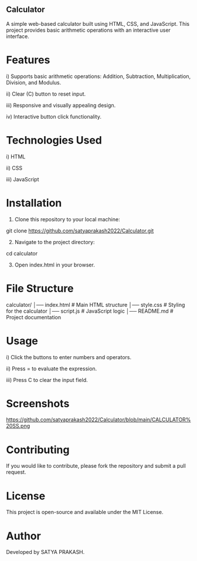 ## Calculator
A simple web-based calculator built using HTML, CSS, and JavaScript. This project provides basic arithmetic operations with an interactive user interface.

# Features

i) Supports basic arithmetic operations: Addition, Subtraction, Multiplication, Division, and Modulus.

ii) Clear (C) button to reset input.

iii) Responsive and visually appealing design.

iv) Interactive button click functionality.

# Technologies Used

i) HTML

ii) CSS

iii) JavaScript

# Installation

1. Clone this repository to your local machine:

git clone https://github.com/satyaprakash2022/Calculator.git

2. Navigate to the project directory:

cd calculator

3. Open index.html in your browser.

# File Structure

calculator/
│── index.html      # Main HTML structure
│── style.css       # Styling for the calculator
│── script.js       # JavaScript logic
│── README.md       # Project documentation

# Usage

i) Click the buttons to enter numbers and operators.

ii) Press = to evaluate the expression.

iii) Press C to clear the input field.

# Screenshots

https://github.com/satyaprakash2022/Calculator/blob/main/CALCULATOR%20SS.png

# Contributing

If you would like to contribute, please fork the repository and submit a pull request.

# License

This project is open-source and available under the MIT License.

# Author

Developed by SATYA PRAKASH.
